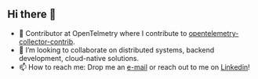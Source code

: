 ## Hi there 👋

<!--
**VenuEmmadi/VenuEmmadi** is a ✨ _special_ ✨ repository because its `README.md` (this file) appears on your GitHub profile.

Here are some ideas to get you started:

- 🔭 I’m currently working on ...
- 🌱 I’m currently learning ...
- 👯 I’m looking to collaborate on ...
- 🤔 I’m looking for help with ...
- 💬 Ask me about ...
- 📫 How to reach me: ...
- 😄 Pronouns: ...
- ⚡ Fun fact: ...
-->
- 🔭 Contributor at OpenTelmetry where I contribute to [opentelemetry-collector-contrib](https://github.com/open-telemetry/opentelemetry-collector-contrib).
- 👯 I’m looking to collaborate on distributed systems, backend development, cloud-native solutions.
- 📫 How to reach me: Drop me an [e-mail](emmadivenu2310@gmail.com) or reach out to me on [Linkedin](https://www.linkedin.com/in/venu-madhav-emmadi-7085b6187/)!
<!--
[![venumadhavemmadi's github stats](https://github-readme-stats.vercel.app/api?username=venuemmadi&count_private=true&show_icons=true&line_height=21&theme=radical)](https://github.com/anuraghazra/github-readme-stats)
[![Top Langs](https://github-readme-stats.vercel.app/api/top-langs/?username=venuemmadi&layout=compact&theme=radical)](https://github.com/anuraghazra/github-readme-stats)

[![LinkedIn](https://img.shields.io/badge/LinkedIn-Connect-blue?style=for-the-badge&logo=linkedin)](https://www.linkedin.com/in/venu-madhav-emmadi-7085b6187/)
-->


